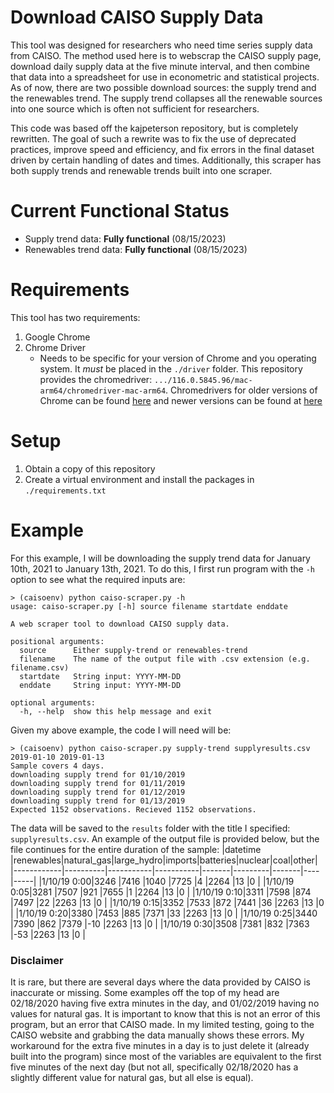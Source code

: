 # Download CAISO Supply Data

This tool was designed for researchers who need time series supply data from CAISO. The method used here is to webscrap the CAISO supply page, download daily supply data at the five minute interval, and then combine that data into a spreadsheet for use in econometric and statistical projects. As of now, there are two possible download sources: the supply trend and the renewables trend. The supply trend collapses all the renewable sources into one source which is often not sufficient for researchers.

This code was based off the kajpeterson repository, but is completely rewritten. The goal of such a rewrite was to fix the use of deprecated practices, improve speed and efficiency, and fix errors in the final dataset driven by certain handling of dates and times. Additionally, this scraper has both supply trends and renewable trends built into one scraper.

# Current Functional Status

* Supply trend data: **Fully functional** (08/15/2023)
* Renewables trend data: **Fully functional** (08/15/2023)

# Requirements

This tool has two requirements:

1. Google Chrome
2. Chrome Driver
   - Needs to be specific for your version of Chrome and you operating system. It *must* be placed in the `./driver` folder. This repository provides the chromedriver: `.../116.0.5845.96/mac-arm64/chromedriver-mac-arm64`. Chromedrivers for older versions of Chrome can be found [here](https://chromedriver.chromium.org/downloads) and newer versions can be found at [here](https://googlechromelabs.github.io/chrome-for-testing/#stable)


# Setup

1. Obtain a copy of this repository
2. Create a virtual environment and install the packages in `./requirements.txt`

# Example

For this example, I will be downloading the supply trend data for January 10th, 2021 to January 13th, 2021. To do this, I first run program with the `-h` option to see what the required inputs are:
```
> (caisoenv) python caiso-scraper.py -h
usage: caiso-scraper.py [-h] source filename startdate enddate

A web scraper tool to download CAISO supply data.

positional arguments:
  source      Either supply-trend or renewables-trend
  filename    The name of the output file with .csv extension (e.g. filename.csv)
  startdate   String input: YYYY-MM-DD
  enddate     String input: YYYY-MM-DD

optional arguments:
  -h, --help  show this help message and exit
```
Given my above example, the code I will need will be:
```
> (caisoenv) python caiso-scraper.py supply-trend supplyresults.csv 2019-01-10 2019-01-13
Sample covers 4 days.
downloading supply trend for 01/10/2019
downloading supply trend for 01/11/2019
downloading supply trend for 01/12/2019
downloading supply trend for 01/13/2019
Expected 1152 observations. Recieved 1152 observations.
```
The data will be saved to the `results` folder with the title I specified: `supplyresults.csv`. An example of the output file is provided below, but the file continues for the entire duration of the sample:
|datetime    |renewables|natural_gas|large_hydro|imports|batteries|nuclear|coal|other|
|------------|----------|-----------|-----------|-------|---------|-------|----|-----|
|1/10/19 0:00|3246      |7416       |1040       |7725   |4        |2264   |13  |0    |
|1/10/19 0:05|3281      |7507       |921        |7655   |1        |2264   |13  |0    |
|1/10/19 0:10|3311      |7598       |874        |7497   |22       |2263   |13  |0    |
|1/10/19 0:15|3352      |7533       |872        |7441   |36       |2263   |13  |0    |
|1/10/19 0:20|3380      |7453       |885        |7371   |33       |2263   |13  |0    |
|1/10/19 0:25|3440      |7390       |862        |7379   |-10      |2263   |13  |0    |
|1/10/19 0:30|3508      |7381       |832        |7363   |-53      |2263   |13  |0    |

### Disclaimer
It is rare, but there are several days where the data provided by CAISO is inaccurate or missing. Some examples off the top of my head are 02/18/2020 having five extra minutes in the day, and 01/02/2019 having no values for natural gas. It is important to know that this is not an error of this program, but an error that CAISO made. In my limited testing, going to the CAISO website and grabbing the data manually shows these errors. My workaround for the extra five minutes in a day is to just delete it (already built into the program) since most of the variables are equivalent to the first five minutes of the next day (but not all, specifically 02/18/2020 has a slightly different value for natural gas, but all else is equal).
